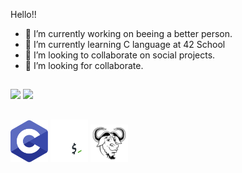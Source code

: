 Hello!! 
- 🔭 I’m currently working on beeing a better person.
- 🌱 I’m currently learning C language at 42 School
- 👯 I’m looking to collaborate on social projects. 
- 🤔 I’m looking for collaborate.

##
<div style="display: inline_block">
  
<img height=180em src="https://github-readme-stats.vercel.app/api?username=FaustoFaggion&show_icons=true&theme=dracula">

<img height=180em src="https://github-readme-stats.vercel.app/api/top-langs/?username=FaustoFaggion&show_icons=true&theme=dracula&layout=compact">
</div>

##
<div>
<img width=60 src="./images/c_logo.svg">
<img width=60 src="./images/bash_logo.png">
<img width=60 src="./images/makefile_logo.png">
</div>
